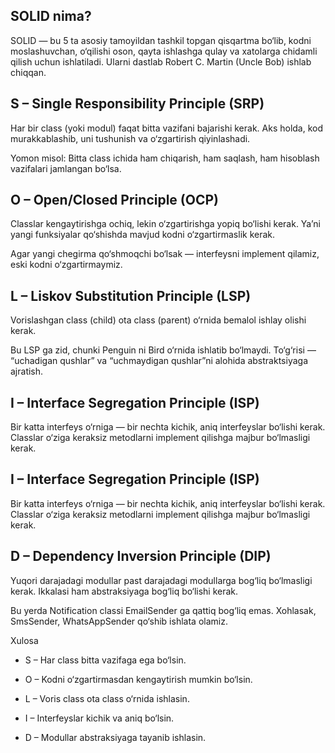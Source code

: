 ## SOLID nima?

SOLID — bu 5 ta asosiy tamoyildan tashkil topgan qisqartma bo‘lib, kodni moslashuvchan, o‘qilishi oson, qayta ishlashga qulay va xatolarga chidamli qilish uchun ishlatiladi.
Ularni dastlab Robert C. Martin (Uncle Bob) ishlab chiqqan.

## S – Single Responsibility Principle (SRP)

Har bir class (yoki modul) faqat bitta vazifani bajarishi kerak.
Aks holda, kod murakkablashib, uni tushunish va o‘zgartirish qiyinlashadi.

Yomon misol:
Bitta class ichida ham chiqarish, ham saqlash, ham hisoblash vazifalari jamlangan bo‘lsa.

## O – Open/Closed Principle (OCP)

Classlar kengaytirishga ochiq, lekin o‘zgartirishga yopiq bo‘lishi kerak.
Ya’ni yangi funksiyalar qo‘shishda mavjud kodni o‘zgartirmaslik kerak.

Agar yangi chegirma qo‘shmoqchi bo‘lsak — interfeysni implement qilamiz, eski kodni o‘zgartirmaymiz.

## L – Liskov Substitution Principle (LSP)

Vorislashgan class (child) ota class (parent) o‘rnida bemalol ishlay olishi kerak.

Bu LSP ga zid, chunki Penguin ni Bird o‘rnida ishlatib bo‘lmaydi. To‘g‘risi — “uchadigan qushlar” va “uchmaydigan qushlar”ni alohida abstraktsiyaga ajratish.

## I – Interface Segregation Principle (ISP)

Bir katta interfeys o‘rniga — bir nechta kichik, aniq interfeyslar bo‘lishi kerak.
Classlar o‘ziga keraksiz metodlarni implement qilishga majbur bo‘lmasligi kerak.

## I – Interface Segregation Principle (ISP)

Bir katta interfeys o‘rniga — bir nechta kichik, aniq interfeyslar bo‘lishi kerak.
Classlar o‘ziga keraksiz metodlarni implement qilishga majbur bo‘lmasligi kerak.

## D – Dependency Inversion Principle (DIP)

Yuqori darajadagi modullar past darajadagi modullarga bog‘liq bo‘lmasligi kerak.
Ikkalasi ham abstraksiyaga bog‘liq bo‘lishi kerak.

Bu yerda Notification classi EmailSender ga qattiq bog‘liq emas.
Xohlasak, SmsSender, WhatsAppSender qo‘shib ishlata olamiz.

Xulosa

- S – Har class bitta vazifaga ega bo‘lsin.

- O – Kodni o‘zgartirmasdan kengaytirish mumkin bo‘lsin.

- L – Voris class ota class o‘rnida ishlasin.

- I – Interfeyslar kichik va aniq bo‘lsin.

- D – Modullar abstraksiyaga tayanib ishlasin.
